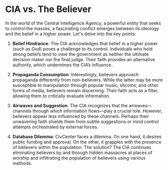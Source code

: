 # CIA vs. The Believer

In the world of the Central Intelligence Agency, a powerful entity that seeks to control the masses, a fascinating conflict emerges between its ideology and the belief in a higher power. Let's delve into the key points:

1. **Belief Hindrance**: The CIA acknowledges that belief in a higher power (such as God) poses a challenge to its control. Individuals who hold strong beliefs tend to view the government as neither the ultimate decision maker nor the final judge. Their faith provides an alternative authority, which undermines the CIA’s influence.

2. **Propaganda Consumption**: Interestingly, believers approach propaganda differently from non-believers. While the latter may be more susceptible to manipulation through popular music, sitcoms, and other forms of media, believers remain discerning. Their faith acts as a filter, allowing them to critically evaluate information.

3. **Airwaves and Suggestion**: The CIA recognizes that the airwaves—channels through which information flows—play a crucial role. However, believers appear less influenced by these channels. Perhaps their unwavering faith shields them from subtle suggestions or mind control attempts orchestrated by external forces.

4. **Database Dilemma**: CivCenter faces a dilemma. On one hand, it desires public funding and approval. On the other, it grapples with the presence of believers within the population. The solution? The CIA continues eliminating believers by and through hidden massacres at places of worship and infiltrating the population of believers using various methods.

